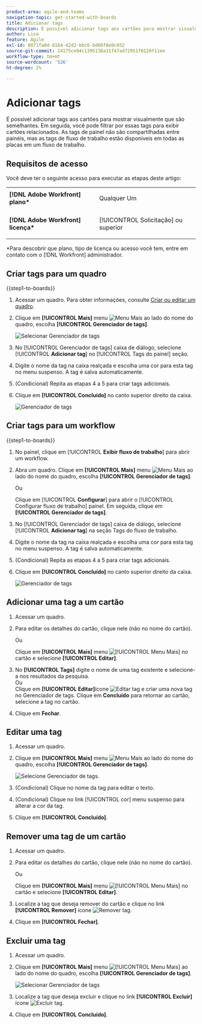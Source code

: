 ```yaml
---
product-area: agile-and-teams
navigation-topic: get-started-with-boards
title: Adicionar tags
description: É possível adicionar tags aos cartões para mostrar visualmente que são semelhantes. Em seguida, você pode filtrar por essas tags para exibir cartões relacionados.
author: Lisa
feature: Agile
exl-id: 0071fa0d-8164-42d2-bbc6-bd60f8e0c052
source-git-commit: 14175ce94c1395138a31f47ad72951f0120f11ee
workflow-type: tm+mt
source-wordcount: '526'
ht-degree: 2%

---
```


# Adicionar tags

É possível adicionar tags aos cartões para mostrar visualmente que são semelhantes. Em seguida, você pode filtrar por essas tags para exibir cartões relacionados. As tags de painel não são compartilhadas entre painéis, mas as tags de fluxo de trabalho estão disponíveis em todas as placas em um fluxo de trabalho.

## Requisitos de acesso

Você deve ter o seguinte acesso para executar as etapas deste artigo:

<table style="table-layout:auto"> 
 <col> 
 </col> 
 <col> 
 </col> 
 <tbody> 
  <tr> 
   <td role="rowheader"><strong>[!DNL Adobe Workfront] plano*</strong></td> 
   <td> <p>Qualquer Um</p> </td> 
  </tr> 
  <tr> 
   <td role="rowheader"><strong>[!DNL Adobe Workfront] licença*</strong></td> 
   <td> <p>[!UICONTROL Solicitação] ou superior</p> </td> 
  </tr> 
 </tbody> 
</table>

&#42;Para descobrir que plano, tipo de licença ou acesso você tem, entre em contato com o [!DNL Workfront] administrador.

## Criar tags para um quadro

{{step1-to-boards}}

1. Acessar um quadro. Para obter informações, consulte [Criar ou editar um quadro](../../agile/get-started-with-boards/create-edit-board.md).
1. Clique em **[!UICONTROL Mais]** menu ![Menu Mais](assets/more-icon-spectrum.png) ao lado do nome do quadro, escolha **[!UICONTROL Gerenciador de tags]**.

   ![Selecionar Gerenciador de tags](assets/boards-tagmanager-350x189.png)

1. No [!UICONTROL Gerenciador de tags] caixa de diálogo, selecione [!UICONTROL **Adicionar tag**] no [!UICONTROL Tags do painel] seção.
1. Digite o nome da tag na caixa realçada e escolha uma cor para esta tag no menu suspenso. A tag é salva automaticamente.
1. (Condicional) Repita as etapas 4 a 5 para criar tags adicionais.
1. Clique em **[!UICONTROL Concluído]** no canto superior direito da caixa.

   ![Gerenciador de tags](assets/tag-manager-2023.png)

## Criar tags para um workflow

{{step1-to-boards}}

1. No painel, clique em [!UICONTROL **Exibir fluxo de trabalho**] para abrir um workflow.
1. Abra um quadro. Clique em **[!UICONTROL Mais]** menu ![Menu Mais](assets/more-icon-spectrum.png) ao lado do nome do quadro, escolha **[!UICONTROL Gerenciador de tags]**.

   Ou

   Clique em [!UICONTROL **Configurar**] para abrir o [!UICONTROL Configurar fluxo de trabalho] painel. Em seguida, clique em **[!UICONTROL Gerenciador de tags]**.

1. No [!UICONTROL Gerenciador de tags] caixa de diálogo, selecione [!UICONTROL **Adicionar tag**] na seção Tags do fluxo de trabalho.
1. Digite o nome da tag na caixa realçada e escolha uma cor para esta tag no menu suspenso. A tag é salva automaticamente.
1. (Condicional) Repita as etapas 4 a 5 para criar tags adicionais.
1. Clique em **[!UICONTROL Concluído]** no canto superior direito da caixa.

   ![Gerenciador de tags](assets/tag-manager-workstreams.png)

## Adicionar uma tag a um cartão

1. Acessar um quadro.
1. Para editar os detalhes do cartão, clique nele (não no nome do cartão).

   Ou

   Clique em **[!UICONTROL Mais]** menu ![[!UICONTROL Menu Mais]](assets/more-icon-spectrum.png) no cartão e selecione **[!UICONTROL Editar]**.

1. No **[!UICONTROL Tags]** digite o nome de uma tag existente e selecione-a nos resultados da pesquisa.\
   Ou\
   Clique em **[!UICONTROL Editar]**&#x200B;ícone ![Editar tag](assets/boards-edittag-30x29.png) e criar uma nova tag no Gerenciador de tags. Clique em **Concluído** para retornar ao cartão, selecione a tag no cartão.
1. Clique em **Fechar**.

## Editar uma tag

1. Acessar um quadro.
1. Clique em **[!UICONTROL Mais]** menu ![Menu Mais](assets/more-icon-spectrum.png) ao lado do nome do quadro, escolha **[!UICONTROL Gerenciador de tags]**.

   ![Selecione Gerenciador de tags.](assets/boards-tagmanager-350x189.png)

1. (Condicional) Clique no nome da tag para editar o texto.
1. (Condicional) Clique no link [!UICONTROL cor] menu suspenso para alterar a cor da tag.
1. Clique em **[!UICONTROL Concluído]**.

## Remover uma tag de um cartão

1. Acessar um quadro.
1. Para editar os detalhes do cartão, clique nele (não no nome do cartão).

   Ou

   Clique em **[!UICONTROL Mais]** menu ![[!UICONTROL Menu Mais]](assets/more-icon-spectrum.png) no cartão e selecione **[!UICONTROL Editar]**.

1. Localize a tag que deseja remover do cartão e clique no link **[!UICONTROL Remover]** ícone ![Remover tag](assets/copy-of-boards-remove-30x23.png).
1. Clique em **[!UICONTROL Fechar]**.

## Excluir uma tag

1. Acessar um quadro.
1. Clique em **[!UICONTROL Mais]** menu ![[!UICONTROL Menu Mais]](assets/more-icon-spectrum.png) ao lado do nome do quadro, escolha **[!UICONTROL Gerenciador de tags]**.

   ![Selecionar Gerenciador de tags](assets/boards-tagmanager-350x189.png)

1. Localize a tag que deseja excluir e clique no link **[!UICONTROL Excluir]** ícone ![Excluir tag](assets/copy-of-boards-delete-30x27.png).
1. Clique em **[!UICONTROL Concluído]**.
